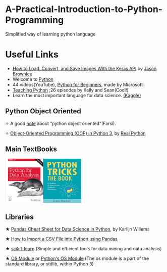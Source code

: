 # A-Practical-Introduction-to-Python-Programming
Simplified way of learning python language 
# Useful Links
- <a href="https://machinelearningmastery.com/how-to-load-convert-and-save-images-with-the-keras-api/">How to Load, Convert, and Save Images With the Keras API</a> by <a href="https://machinelearningmastery.com">Jason Brownlee</a>
- Welcome to <a href="https://www.python.org/">Python</a>
- 44 videos(YouTube), <a href="https://www.youtube.com/playlist?list=PLlrxD0HtieHhS8VzuMCfQD4uJ9yne1mE6&app=desktop">Python for Beginners</a>, made by Microsoft
- <a href="https://www.teachingpython.fm/page/2">Teaching Python</a> ;26 episodes by Kelly and Sean(Cool!)
- Learn the most important language for data science. <a href="https://www.kaggle.com/learn/python">(Kaggle)</a>
## Python Object Oriented
&#10023; A good <a href="http://www.tahlildadeh.com/Files/Articles/18.%20Python%20object-oriented.pdf">note</a> about "python object oriented"(Farsi). 

&#10023; <a href="https://realpython.com/python3-object-oriented-programming/#classes-in-python">Object-Oriented Programming (OOP) in Python 3</a>, by <a href="https://realpython.com/">Real Python</a>
## Main TextBooks
<img src="https://github.com/Erfaan-Rostami/A-Practical-Introduction-to-Python-Programming/blob/master/python%20for%20data%20analysis.jpg"  title="Python for data analysis" height="140" width="120"/><img src="https://github.com/Erfaan-Rostami/A-Practical-Introduction-to-Python-Programming/blob/master/images/python%20tricks.jpg"  title="Python for data analysis" height="140" width="120"/>

## Libraries 
&#9733; <a href="https://www.datacamp.com/community/blog/python-pandas-cheat-sheet?utm_source=adwords_ppc&utm_campaignid=1455363063&utm_adgroupid=65083631748&utm_device=c&utm_keyword=&utm_matchtype=b&utm_network=g&utm_adpostion=1t1&utm_creative=332602034364&utm_targetid=aud-299261629574:dsa-473406587915&utm_loc_interest_ms=&utm_loc_physical_ms=2364&gclid=CjwKCAjw9L_tBRBXEiwAOWVVCcUHfJqchmCceTCSlUu043Czi2LWn2o0-P_0TxPA2zRpdNhLdx1VOxoCNnIQAvD_BwE">Pandas Cheat Sheet for Data Science in Python</a>, by Karlijn Willems

&#9733; <a href="https://datatofish.com/import-csv-file-python-using-pandas/">How to Import a CSV File into Python using Pandas</a>

&#9733; <a href="">scikit-learn</a> (Simple and efficient tools for data mining and data analysis)

&#9733; <a href="https://pythonprogramming.net/python-3-os-module/">OS Module</a> or <a href="https://www.pythonforbeginners.com/os/pythons-os-module">Python's OS Module</a> (The os module is a part of the standard library, or stdlib, within Python 3)
